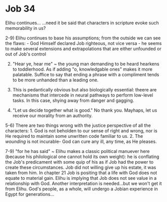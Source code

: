 # Job 34


Elihu continues... <sigh> ...need it be said that characters in scripture evoke such memorability in us?

2-9) Elihu continues to base his assumptions;
     from the outside we can see the flaws:
     - God Himself declared Job righteous, not vice versa
     - he seems to make several extensions and extrapolations that are either unfounded or out of Job's control

2) "Hear ye, hear me" ~ the young man demanding to be heard hearkens to toddlerhood.
   As if adding "o, knowledgable ones" makes it more palatable.
   Suffice to say that ending a phrase with a compliment tends to be more unhanded than a leading one.

3) This is pedantically obvious but also biologically essential:
   theere are mechanisms that intercede in neural pathways to perform low-level tasks.
   In this case, shying away from danger and gagging.

4) "Let us decide together what is good."  No thank you.
   Mayhaps, let us receive our morality from an authority.

5-6) There are two things wrong with the justice perspective of all the characters:
     1. God is not beholden to our sense of right and wrong, nor is He required to maintain some unwritten code familiar to us.
     2. The _wounding_ is not incurable- God can cure any ill, any time, as He pleases.

7-9) "for he has said" ~ Elihu makes a classic political manuever here (because his philological one cannot hold its own weight):
     he is conflating the Job's predicament with some quip of his as if Job had the power to create these circumstances.
     Job did not willing give up his estate, it was taken from him.
     In chapter 21 Job is positing that a life with God does not equate to material gain.
     Elihu is implying that Job does not see value in a relationship with God.
     Another interpretation is needed...but we won't get it from Elihu.
     God's people, as a whole, will undergo a Jobian experience in Egypt for generations...

